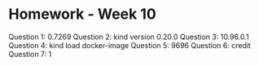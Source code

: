 # Homework - Week 10

Question 1: 0.7269
Question 2: kind version 0.20.0
Question 3: 10.96.0.1
Question 4: kind load docker-image
Question 5: 9696
Question 6: credit
Question 7: 1

